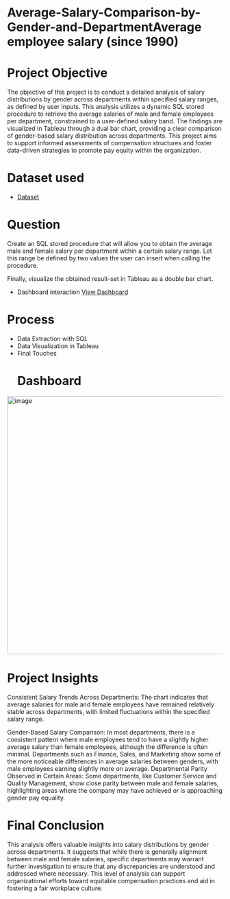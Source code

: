 # Average-Salary-Comparison-by-Gender-and-DepartmentAverage employee salary (since 1990)

# Project Objective
The objective of this project is to conduct a detailed analysis of salary distributions by gender across departments within specified salary ranges, as defined by user inputs. This analysis utilizes a dynamic SQL stored procedure to retrieve the average salaries of male and female employees per department, constrained to a user-defined salary band. The findings are visualized in Tableau through a dual bar chart, providing a clear comparison of gender-based salary distribution across departments. This project aims to support informed assessments of compensation structures and foster data-driven strategies to promote pay equity within the organization.
# Dataset used
- <a href='https://github.com/AbosedeFaith-DA/Average-Salary-Comparison-by-Gender-and-Department/blob/main/Task%204.csv'>Dataset</a>
# Question
Create an SQL stored procedure that will allow you to obtain the average male and female salary per department within a certain salary range. Let this range be defined by two values the user can insert when calling the procedure.

Finally, visualize the obtained result-set in Tableau as a double bar chart. 
- Dashboard interaction <a href="https://github.com/AbosedeFaith-DA/Average-employee-salary-since-1990-/blob/main/Screenshot%202024-10-29%20125844.png">View Dashboard</a>
# Process
- Data Extraction with SQL
- Data Visualization in Tableau
- Final Touches
  # Dashboard
 <img width="602" alt="image" src="https://github.com/user-attachments/assets/1f7330bd-b255-4ad2-a896-fba085b68b85">



  # Project Insights
Consistent Salary Trends Across Departments:
The chart indicates that average salaries for male and female employees have remained relatively stable across departments, with limited fluctuations within the specified salary range.

Gender-Based Salary Comparison:
In most departments, there is a consistent pattern where male employees tend to have a slightly higher average salary than female employees, although the difference is often minimal.
Departments such as Finance, Sales, and Marketing show some of the more noticeable differences in average salaries between genders, with male employees earning slightly more on average.
Departmental Parity Observed in Certain Areas:
Some departments, like Customer Service and Quality Management, show close parity between male and female salaries, highlighting areas where the company may have achieved or is approaching gender pay equality.

# Final Conclusion
This analysis offers valuable insights into salary distributions by gender across departments. It suggests that while there is generally alignment between male and female salaries, specific departments may warrant further investigation to ensure that any discrepancies are understood and addressed where necessary. This level of analysis can support organizational efforts toward equitable compensation practices and aid in fostering a fair workplace culture.
